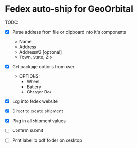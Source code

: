 # Fedex auto-ship for GeoOrbital

TODO:
- [x] Parse address from file or clipboard into it's components
	- Name
	- Address
	- Address#2 [optional]
	- Town, State, Zip

- [x] Get package options from user

	- OPTIONS:
		- Wheel
		- Battery
		- Charger Box
		
- [x] Log into fedex website
- [x] Direct to create shipment
- [x] Plug in all shipment values
- [ ] Confirm submit
- [ ] Print label to pdf folder on desktop

